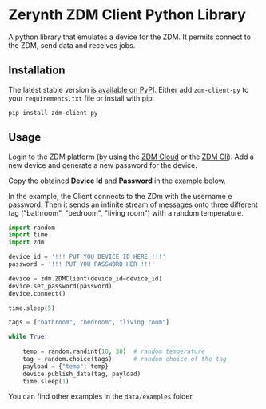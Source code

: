 # Zerynth ZDM Client Python Library

A python library that emulates a device for the  ZDM.
It permits connect to the ZDM, send data and receives jobs.

## Installation

The latest stable version [is available on PyPI](https://pypi.org/project/zdm-client-py/). Either add `zdm-client-py` to your `requirements.txt` file or install with pip:
```
pip install zdm-client-py 
```
    
## Usage
Login to the ZDM platform (by using the [ZDM Cloud](https://zdm.zerynth.com) or the [ZDM Cli](https://docs.zerynth.com/latest/)).
Add a new device and generate a new password for the device.

Copy the obtained **Device Id** and **Password** in the example below.

In the example, the Client connects to the ZDm with the username e password.
Then it sends an infinite stream of messages onto three different tag ("bathroom", "bedroom", "living room") with a random temperature.

```python
import random
import time
import zdm

device_id = '!!! PUT YOU DEVICE_ID HERE !!!'
password = '!!! PUT YOU PASSWORD HER !!!'

device = zdm.ZDMClient(device_id=device_id)
device.set_password(password)
device.connect()

time.sleep(5)

tags = ["bathroom", "bedroom", "living room"]

while True:
   
    temp = random.randint(10, 30)  # random temperature
    tag = random.choice(tags)      # random choice of the tag
    payload = {"temp": temp}
    device.publish_data(tag, payload)
    time.sleep(1)
```

You can find other examples in the `data/examples` folder.